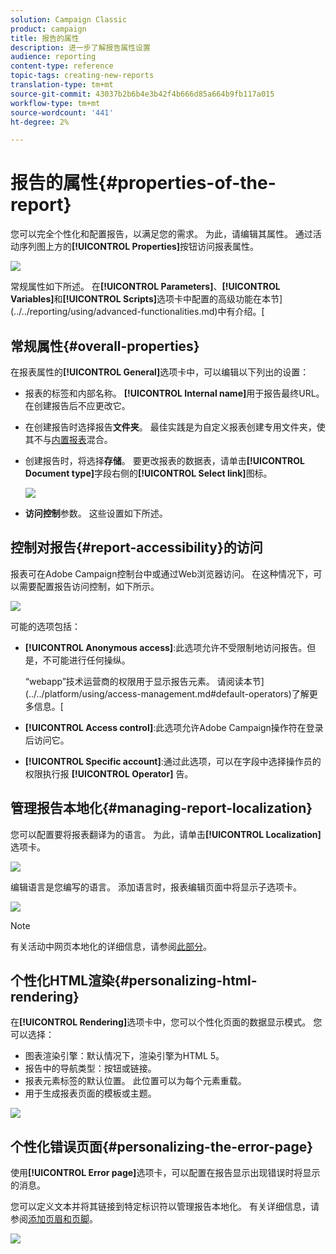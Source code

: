 ```yaml
---
solution: Campaign Classic
product: campaign
title: 报告的属性
description: 进一步了解报告属性设置
audience: reporting
content-type: reference
topic-tags: creating-new-reports
translation-type: tm+mt
source-git-commit: 43037b2b6b4e3b42f4b666d85a664b9fb117a015
workflow-type: tm+mt
source-wordcount: '441'
ht-degree: 2%

---
```



# 报告的属性{#properties-of-the-report}

您可以完全个性化和配置报告，以满足您的需求。 为此，请编辑其属性。 通过活动序列图上方的&#x200B;**[!UICONTROL Properties]**&#x200B;按钮访问报表属性。

![](assets/s_ncs_advuser_report_properties_01.png)

常规属性如下所述。 在&#x200B;**[!UICONTROL Parameters]**、**[!UICONTROL Variables]**&#x200B;和&#x200B;**[!UICONTROL Scripts]**&#x200B;选项卡中配置的高级功能在本节](../../reporting/using/advanced-functionalities.md)中有介绍。[

## 常规属性{#overall-properties}

在报表属性的&#x200B;**[!UICONTROL General]**&#x200B;选项卡中，可以编辑以下列出的设置：

* 报表的标签和内部名称。 **[!UICONTROL Internal name]**&#x200B;用于报告最终URL。 在创建报告后不应更改它。

* 在创建报告时选择报告&#x200B;**文件夹**。 最佳实践是为自定义报表创建专用文件夹，使其不与[内置报表](../../reporting/using/about-campaign-built-in-reports.md)混合。

* 创建报告时，将选择&#x200B;**存储**。 要更改报表的数据表，请单击&#x200B;**[!UICONTROL Document type]**&#x200B;字段右侧的&#x200B;**[!UICONTROL Select link]**&#x200B;图标。

   ![](assets/s_ncs_advuser_report_properties_02.png)

* **访问控制**&#x200B;参数。 这些设置如下所述。

## 控制对报告{#report-accessibility}的访问

报表可在Adobe Campaign控制台中或通过Web浏览器访问。 在这种情况下，可以需要配置报告访问控制，如下所示。

![](assets/s_ncs_advuser_report_properties_02b.png)

可能的选项包括：

* **[!UICONTROL Anonymous access]**:此选项允许不受限制地访问报告。但是，不可能进行任何操纵。

   “webapp”技术运营商的权限用于显示报告元素。 请阅读本节](../../platform/using/access-management.md#default-operators)了解更多信息。[

* **[!UICONTROL Access control]**:此选项允许Adobe Campaign操作符在登录后访问它。
* **[!UICONTROL Specific account]**:通过此选项，可以在字段中选择操作员的权限执行报 **[!UICONTROL Operator]** 告。

## 管理报告本地化{#managing-report-localization}

您可以配置要将报表翻译为的语言。 为此，请单击&#x200B;**[!UICONTROL Localization]**&#x200B;选项卡。

![](assets/s_ncs_advuser_report_properties_06.png)

编辑语言是您编写的语言。 添加语言时，报表编辑页面中将显示子选项卡。

![](assets/s_ncs_advuser_report_properties_05a.png)

>[!NOTE]
>
>有关活动中网页本地化的详细信息，请参阅[此部分](../../web/using/translating-a-web-form.md)。

## 个性化HTML渲染{#personalizing-html-rendering}

在&#x200B;**[!UICONTROL Rendering]**&#x200B;选项卡中，您可以个性化页面的数据显示模式。 您可以选择：

* 图表渲染引擎：默认情况下，渲染引擎为HTML 5。
* 报告中的导航类型：按钮或链接。
* 报表元素标签的默认位置。 此位置可以为每个元素重载。
* 用于生成报表页面的模板或主题。

![](assets/s_ncs_advuser_report_properties_08.png)

## 个性化错误页面{#personalizing-the-error-page}

使用&#x200B;**[!UICONTROL Error page]**&#x200B;选项卡，可以配置在报告显示出现错误时将显示的消息。

您可以定义文本并将其链接到特定标识符以管理报告本地化。 有关详细信息，请参阅[添加页眉和页脚](../../reporting/using/element-layout.md#adding-a-header-and-a-footer)。

![](assets/s_ncs_advuser_report_properties_11.png)
